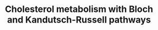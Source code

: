 ---
annotations:
- id: PW:0000959
  parent: signaling pathway
  type: Pathway Ontology
  value: lipid signaling pathway
- id: PW:0000454
  parent: classic metabolic pathway
  type: Pathway Ontology
  value: cholesterol biosynthetic pathway
- id: PW:0001304
  parent: classic metabolic pathway
  type: Pathway Ontology
  value: cholesterol metabolic pathway
authors:
- Eoinfahy
- Ryanmiller
- DeSl
- Egonw
- Conroy lipids
- Eweitz
citedin:
- link: PMC8760256
  title: A mutation in transmembrane protein 135 impairs lipid metabolism in mouse
    eyecups (2022)
communities:
- Lipids
description: 'This pathway is inspired by the Lipidmaps>Sterol lipids expended pathway
  display [https://lipidmaps.org/pathway/pathways_maps] and extended with Scheme 1
  from Acimovic et al (2013 [https://www.ncbi.nlm.nih.gov/pubmed/23558541]). Literature
  suggests that cholesterol synthesis preferentially starts with the Bloch pathway,
  however there is a shift to the Kandutsch-Russell part via lathosterol (Bae et al,
  1997[https://www.ncbi.nlm.nih.gov/pubmed/9291139]).  Dashed lines indicate that
  multiple steps are involved to create the final product. Several regulatory effects
  concerning the metabolites of cholesterol have been indicated as well. The content
  from the Bloch and Kandutsch-Russel pathways have been checked against literature,
  and differences compared to the original LipidMaps pathway have been coloured turquoise. '
last-edited: 2023-01-21
organisms:
- Mus musculus
redirect_from:
- /index.php/Pathway:WP4346
- /instance/WP4346
- /instance/WP4346_rr125078
revision: r125078
schema-jsonld:
- '@context': https://schema.org/
  '@id': https://wikipathways.github.io/pathways/WP4346.html
  '@type': Dataset
  creator:
    '@type': Organization
    name: WikiPathways
  description: 'This pathway is inspired by the Lipidmaps>Sterol lipids expended pathway
    display [https://lipidmaps.org/pathway/pathways_maps] and extended with Scheme
    1 from Acimovic et al (2013 [https://www.ncbi.nlm.nih.gov/pubmed/23558541]). Literature
    suggests that cholesterol synthesis preferentially starts with the Bloch pathway,
    however there is a shift to the Kandutsch-Russell part via lathosterol (Bae et
    al, 1997[https://www.ncbi.nlm.nih.gov/pubmed/9291139]).  Dashed lines indicate
    that multiple steps are involved to create the final product. Several regulatory
    effects concerning the metabolites of cholesterol have been indicated as well.
    The content from the Bloch and Kandutsch-Russel pathways have been checked against
    literature, and differences compared to the original LipidMaps pathway have been
    coloured turquoise. '
  keywords:
  - 14-demethyl-lanosterol
  - 24,25-dihydrolanosterol
  - 24,25-epoxycholesterol
  - 24S-hydroxycholesterol
  - 25-hydroxycholesterol
  - 27-hydroxycholesterol
  - 3-keto-4alpha-methyl-zymosterol
  - 32-Oxolanosterol
  - 32-hydroxylanosterol
  - 3beta-hydroxylanost-8-en-32-al
  - 4,4-dimethylcholest-8-enol
  - 4,4-dimethylcholesta-8,11,24-trienol
  - 4,4-dimethylcholesta-8,14-dienol
  - 4-alpha-methyl-cholest-8-enone
  - 4-methyl-4-carboxyzymostenone
  - 4-methyl-4-carboxyzymosterone
  - 4alpha-methyl zymosterol
  - 4alpha-methylcholest-8-en-3beta-ol
  - 4beta-hydroxycholesterol
  - 4α-carboxy-5α-cholesta-8-en-3β-ol
  - 4α-carboxyzymosterol
  - 4α-formyl-4β-methyl-5α-cholesta-8,24-dien-3β-ol
  - 4α-formyl-4β-methyl-5α-cholesta-8-en-3β-ol
  - 4α-formyl-5α-cholesta-8,24-dien-3β-ol
  - 4α-formyl-5α-cholesta-8-en-3β-ol
  - 4α-hydroxymethyl-4β-methyl-5α-cholesta-8,24-dien-3β-ol
  - 4α-hydroxymethyl-4β-methyl-5α-cholesta-8-en-3β-ol
  - 4α-hydroxymethyl-5α-cholesta-8,24-dien-3β-ol
  - 4α-hydroxymethyl-5α-cholesta-8-en-3β-ol
  - 7-dehdrocholesterol
  - 7-dehydodesmosterol
  - 7-oxocholesterol
  - 7alpha-hydroxycholesterol
  - 9Z-palmitoleic acid
  - Abca1
  - Abcg1
  - Acat1
  - Acat2
  - Acetoacetyl-CoA
  - Acetyl-CoA
  - Acot1
  - Acot2
  - Acsl1
  - Acsl3
  - Acsl4
  - Acyl-CoA
  - CE(16:1)
  - CE(18:1)
  - Ch25h
  - Cholestadienol
  - Cholestenone
  - Cholesterol
  - Cholesteryl esters (CE)
  - Cyp27a1
  - Cyp46a1
  - Cyp51A1
  - Cyp7a1
  - Desmosterol
  - Dhcr24
  - Dhcr7
  - Diepoxy-squalene
  - Dimethylallyl-PP
  - Ebp
  - Elovl2
  - Elovl3
  - Elovl4
  - Elovl5
  - Fads1
  - Fads2
  - Farnesyl-PP
  - Fasn
  - Fdft1
  - Fdps
  - Geranyl-PP
  - Ggps1
  - HMG-CoA
  - Hmgcr
  - Hmgcs1
  - Hmgcs2
  - Hsd17b7
  - IPP
  - Idi1
  - Idi2
  - Isopentenyl-PP
  - Lanosterol
  - Lathosterol
  - Lbr
  - Lss
  - Mevalonate-5-P
  - Mevalonate-5-PP
  - Mevalonic acid
  - Msmo1
  - Mvd
  - Mvk
  - Mylip (IDOL)
  - Nr1h2
  - Nr1h3
  - Nsdhl
  - Oleic acid
  - Pmvk
  - PreSqualene-PP
  - Sc5d
  - Scd1
  - Scd2
  - Soat1
  - Soat2
  - Sqle
  - Squalene
  - Squalene-2,3-epoxide
  - Srebf1
  - Srebf2
  - Tm7fs2
  - Tm7sf2
  - Zymostenol
  - Zymostenone
  - Zymosterol
  - Zymosterone
  - lanost-8-en-3beta,30-diol
  license: CC0
  name: Cholesterol metabolism with Bloch and Kandutsch-Russell pathways
seo: CreativeWork
title: Cholesterol metabolism with Bloch and Kandutsch-Russell pathways
wpid: WP4346
---